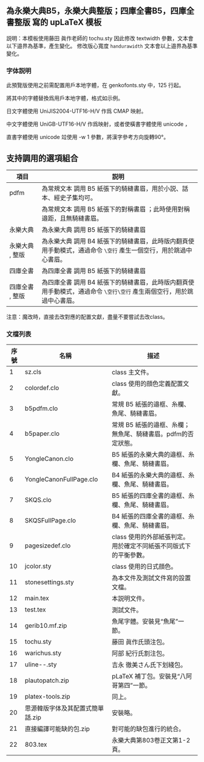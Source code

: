 
## 為永樂大典B5，永樂大典整版；四庫全書B5，四庫全書整版 寫的 upLaTeX 模板

説明：本模板使用藤田 眞作老師的 tochu.sty 因此修改 textwidth 參數，文本會以下邉界為基準，產生變化。
修改版心寬度 `handurawidth` 文本會以上邉界為基準變化。


### 字体説明

此預覽版使用之前需配置用戶本地字體，在 genkofonts.sty 中，125 行起。

將其中的字體替換爲用戶本地字體，格式如示例。

日文字體使用 UniJIS2004-UTF16-H/V 作爲 CMAP 映射。

中文字體使用 UniGB-UTF16-H/V 作爲映射，或者使橫書字體使用 unicode ，

直書字體使用 unicode 竝使用 -w 1 參數，將漢字參考方向旋轉90°。

##  支持調用的選項組合

| 項目                                                        | 説明                                                                                               |
|--------------------------------------------------------|-------------------------------------------------------------|
|  pdfm                    |            為常規文本 調用 B5 紙張下的騎縫書眉，用於小説、話本、經史子集均可。                         |
|                               |           為常規文本 調用 B5 紙張下的對稱書眉 ；此時使用對稱邉距，且無騎縫書眉。                           |
|  永樂大典                    |            為永樂大典 調用 B5 紙張下的騎縫書眉                                                        |
| 永樂大典  ,  整版          |           為永樂大典 調用 B4 紙張下的騎縫書眉，此時版内翻頁使用手動模式，通過命令 ` \空行 `  產生一個空行，用於跳過中心書眉。                   |
|  四庫全書                    |            為四庫全書 調用 B5 紙張下的騎縫書眉                                                        |
| 四庫全書  ,  整版          |           為四庫全書 調用 B4 紙張下的騎縫書眉，此時版内翻頁使用手動模式，通過命令 ` \空行\空行 `  產生兩個空行，用於跳過中心書眉。                   |

注意：魔改時，直接去改對應的配置文獻，盡量不要嘗試去改class。


### 文檔列表

| 序號 | 名稱 | 描述 |
|----|-------------------------------------------|-------------------------------------------|
| 1  | sz\.cls                                   | class 主文件。                                |
| 2  | colordef\.clo                             | class 使用的顔色定義配置文獻。                       |
| 3  | b5pdfm\.clo                          | 常規 B5 紙張的邉框、糸欄、魚尾、騎縫書眉。                       |
| 4  | b5paper\.clo                         | 常規 B5 紙張的邉框、糸欄；無魚尾、騎縫書眉。pdfm的否定狀態。                       |
| 5  | YongleCanon\.clo                          | B5 紙張的永樂大典的邉框、糸欄、魚尾、騎縫書眉。                       |
| 6  | YongleCanonFullPage\.clo                  | B4 紙張的永樂大典的邉框、糸欄、魚尾、騎縫書眉。                      |
| 7  | SKQS\.clo                          | B5 紙張的四庫全書的邉框、糸欄、魚尾、騎縫書眉。                       |
| 8  | SKQSFullPage\.clo                  | B4 紙張的四庫全書的邉框、糸欄、魚尾、騎縫書眉。                      |
| 9  | pagesizedef\.clo                   | class 使用的外部紙張判定。用於確定不同紙張不同版式下的平衡參數。                            |
| 10  | jcolor\.sty                               | class 使用的日式顔色。                            |
| 11  | stonesettings\.sty                        | 為本文件及測試文件寫的設置文檔。                          |
| 12  | main\.tex                                 | 本説明文件。                                    |
| 13  | test\.tex                                 | 測試文件。                                     |
| 14  | gerib10\.mf\.zip                          | 魚尾字體。安裝見“魚尾”一節。                           |
| 15  | tochu\.sty                                | 藤田 眞作氏頭注包。                                |
| 16  | warichus\.sty                             | 阿部 紀行氏割注包。                                |
| 17 | uline\-\-\.sty                            | 吉永 徹美さん氏下划綫包。                            |
| 18 | plautopatch\.zip                          | pLaTeX 補丁包。安裝見“八阿哥第四”一節。         |
| 19 | platex\-tools\.zip                        | 同上。                                       |
| 20 | 思源韓版字体及其配置式簡單話\.zip                       | 安裝略。                                      |
| 21 | 直接編譯可能缺的包\.zip                            | 對可能的缺包進行的統合。                              |
| 22 | 803\.tex                                  | 永樂大典第803卷正文第1\-2頁。                        |

